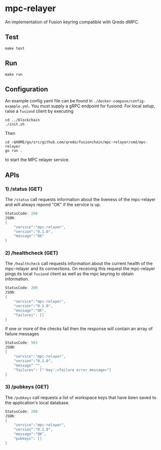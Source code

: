# mpc-relayer

An implementation of Fusion keyring compatible with Qredo dMPC.


## Test

```
make test
```

## Run

```
make run
```

## Configuration

An example config yaml file can be found in `./docker-compose/config-example.yml`. You must supply a gRPC endpoint for fusiond.
For local setup, raise a `fusiond` client by executing

```
cd ../blockchain
./init.sh
```

Then

```
cd ~$HOME/go/src/github.com/qredo/fusionchain/mpc-relayer/cmd/mpc-relayer
go run .
```

to start the MPC relayer service.

## APIs

### 1) /status (GET)

The `/status` call requests information about the liveness of the mpc-relayer and will always repond "OK" if the service is up. 

```go
StatusCode: 200
JSON:
{
    "service":"mpc-relayer",
    "version":"0.1.0",
    "message":"OK"
}
```

### 2) /healthcheck (GET)

The `/healthcheck` call requests information about the current health of the mpc-relayer and its connections. On receiving this request the mpc-relayer pings its local `fusiond` client as well as the mpc keyring to obtain information.

```go
StatusCode: 200
JSON:
{
    "service":"mpc-relayer",
    "version":"0.1.0",
    "message":"OK",
    "failures": []
}
```

If one or more of the checks fail then the response will contain an array of failure messages

```go
StatusCode: 503
JSON: 
{
    "service":"mpc-relayer",
    "version":"0.1.0",
    "message" "",
    "failures": ["'key':<failure error message>"]
} 
```

### 3) /pubkeys (GET)

The `/pubkeys` call requests a list of workspace keys that have been saved to the  application's local database.

```go
StatusCode: 200
JSON:
{
    "service":"mpc-relayer",
    "version":"0.1.0",
    "message":"OK",
    "pubkeys": []
}
```